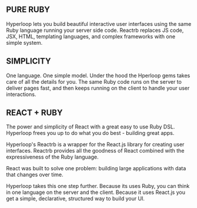 ## PURE RUBY
Hyperloop lets you build beautiful interactive user interfaces using the same Ruby language running your server side code. Reactrb replaces JS code, JSX, HTML, templating languages, and complex frameworks with one simple system.

## SIMPLICITY
One language. One simple model. Under the hood the Hperloop gems takes care of all the details for you. The same Ruby code runs on the server to deliver pages fast, and then keeps running on the client to handle your user interactions.

## REACT + RUBY
The power and simplicity of React with a great easy to use Ruby DSL. Hyperloop frees you up to do what you do best - building great apps.

Hyperloop's Reactrb is a wrapper for the React.js library for creating user interfaces.  Reactrb provides all the goodness of React combined with the expressiveness of the Ruby language.   

React was built to solve one problem: building large applications with data that changes over time.

Hyperloop takes this one step further.  Because its uses Ruby, you can think in one language on the server and the client.  Because it uses React.js you get a simple, declarative, structured way to build your UI.

